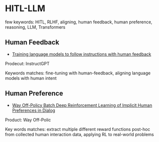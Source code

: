 # HITL-LLM

few keywords: HITL, RLHF, aligning, human feedback, human preference, reasoning, LLM, Transformers

## Human Feedback
- [Training language models to follow instructions with human feedback](https://arxiv.org/abs/2203.02155)

Prodecut: InstructGPT

Keywords matches: fine-tuning with human-feedback, aligning language models with human intent


## Human Preference
- [Way Off-Policy Batch Deep Reinforcement Learning of Implicit Human Preferences in Dialog](https://arxiv.org/abs/1907.00456)

Product: Way Off-Polic

Key words matches: extract multiple different reward functions post-hoc from collected human interaction data, applying RL to real-world problems



